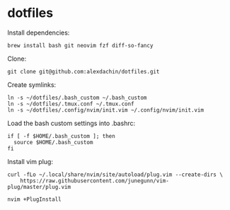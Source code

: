 # dotfiles

Install dependencies:
```
brew install bash git neovim fzf diff-so-fancy
```

Clone:

```
git clone git@github.com:alexdachin/dotfiles.git
```

Create symlinks:

```
ln -s ~/dotfiles/.bash_custom ~/.bash_custom
ln -s ~/dotfiles/.tmux.conf ~/.tmux.conf
ln -s ~/dotfiles/.config/nvim/init.vim ~/.config/nvim/init.vim
```

Load the bash custom settings into .bashrc:

```
if [ -f $HOME/.bash_custom ]; then
  source $HOME/.bash_custom
fi
```

Install vim plug:

```
curl -fLo ~/.local/share/nvim/site/autoload/plug.vim --create-dirs \
    https://raw.githubusercontent.com/junegunn/vim-plug/master/plug.vim
```

```
nvim +PlugInstall
```
